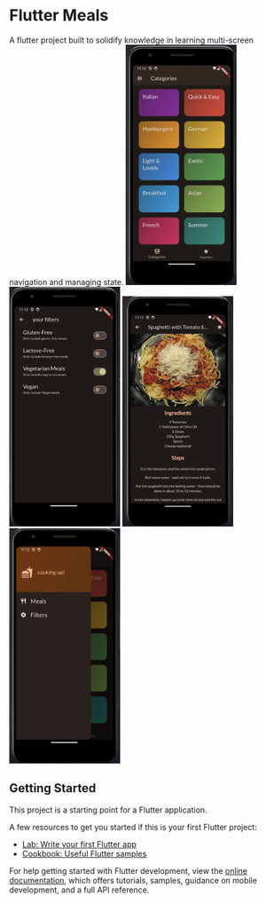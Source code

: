 # Flutter Meals

A flutter project built to solidify knowledge in learning multi-screen navigation and managing
state.
<img src= './meals1.png' width=200> <img src= './meals2.png' width=200> <img src= './meals3.png' width=200> <img src= './meals4.png' width=200>

## Getting Started

This project is a starting point for a Flutter application.

A few resources to get you started if this is your first Flutter project:

- [Lab: Write your first Flutter app](https://docs.flutter.dev/get-started/codelab)
- [Cookbook: Useful Flutter samples](https://docs.flutter.dev/cookbook)

For help getting started with Flutter development, view the
[online documentation](https://docs.flutter.dev/), which offers tutorials,
samples, guidance on mobile development, and a full API reference.
